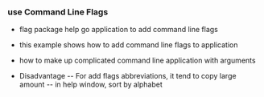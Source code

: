 ### use Command Line Flags

- flag package help go application to add command line flags

- this example shows how to add command line flags to application

- how to make up complicated command line application with arguments

- Disadvantage
  -- For add flags abbreviations, it tend to copy large amount
  -- in help window, sort by alphabet
